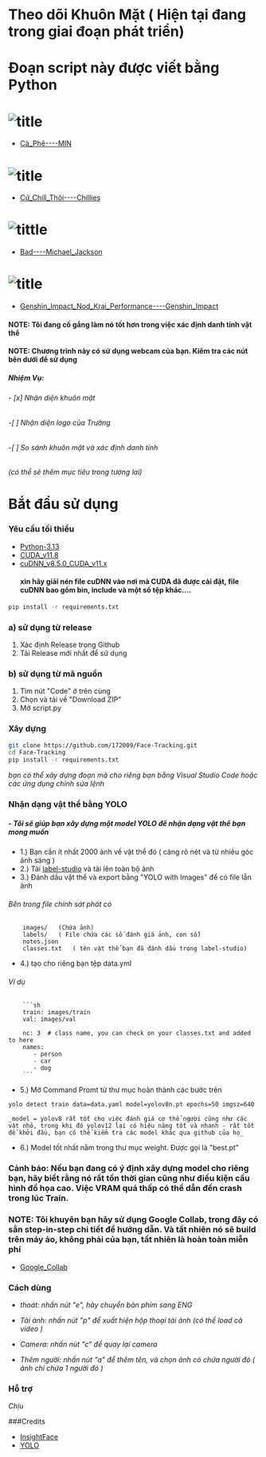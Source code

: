 # Theo dõi Khuôn Mặt ( Hiện tại đang trong giai đoạn phát triển)
# Đoạn script này được viết bằng Python

# ![title](https://github.com/172009/Face-Tracking/blob/main/assets/image/sh1.png)
- [Cà_Phê----MIN](https://www.youtube.com/watch?v=7m8ek8D9me0&list=RD7m8ek8D9me0&start_radio=1)
# ![title](https://github.com/172009/Face-Tracking/blob/main/assets/image/sh2.png)
- [ Cứ_Chill_Thôi----Chillies](https://www.youtube.com/watch?v=LZN4I3K8SC0&list=RDLZN4I3K8SC0&start_radio=1)
# ![tittle](https://github.com/172009/Face-Tracking/blob/main/assets/image/sh3.png)
- [Bad----Michael_Jackson](https://www.youtube.com/watch?v=dsUXAEzaC3Q&list=RDdsUXAEzaC3Q&start_radio=1)
# ![title](https://github.com/172009/Face-Tracking/blob/main/assets/image/sh4.png)
- [Genshin_Impact_Nod_Krai_Performance----Genshin_Impact](https://www.youtube.com/watch?v=RuXa_yxZMGI&list=RDRuXa_yxZMGI&start_radio=1)




#### NOTE: Tôi đang cố gắng làm nó tốt hơn trong việc xác định danh tính vật thể
#### NOTE: Chương trình này có sử dụng webcam của bạn. Kiểm tra các nút bên dưới để sử dụng


##### Nhiệm Vụ:

###### - [x] Nhận diện khuôn mặt
###### -[ ] Nhận diện logo của Trường
###### -[ ] So sánh khuôn mặt và xác định danh tính


_(có thể sẽ thêm mục tiêu trong tương lai)_


# Bắt đầu sử dụng
### Yêu cầu tối thiểu
- [Python-3.13](https://www.python.org/downloads/)
- [CUDA_v11.8](https://developer.nvidia.com/cuda-11-8-0-download-archive)
- [cuDNN_v8.5.0_CUDA_v11.x](https://developer.nvidia.com/compute/cudnn/secure/8.5.0/local_installers/11.7/cudnn-windows-x86_64-8.5.0.96_cuda11-archive.zip)
  #### xin hãy giải nén file cuDNN vào nơi mà CUDA đã được cài đặt, file cuDNN bao gồm bin, include và một số tệp khác....
```sh
pip install -r requirements.txt
```

### a) sử dụng từ release
1. Xác định Release trong Github
2. Tải Release mới nhất để sử dụng

### b) sử dụng từ mã nguồn
1. Tìm nút "Code" ở trên cùng
2. Chọn và tải về "Download ZIP"
3. Mở script.py


### Xây dựng
```sh
git clone https://github.com/172009/Face-Tracking.git
cd Face-Tracking
pip install -r requirements.txt
```
_bạn có thể xây dựng đoạn mã cho riêng bạn bằng Visual Studio Code hoặc các ứng dụng chỉnh sửa lệnh_

### Nhận dạng vật thể bằng YOLO

##### - Tôi sẽ giúp bạn xây dựng một model YOLO để nhận dạng vật thể bạn mong muốn

- 1.) Bạn cần ít nhất 2000 ảnh về vật thể đó ( càng rõ nét và từ nhiều góc ánh sáng )
- 2.) Tải [label-studio](https://labelstud.io/) và tải lên toàn bộ ảnh
- 3.) Đánh dấu vật thể và export bằng "YOLO with Images" để có file lẫn ảnh
###### Bên trong file chính sát phát có
        images/   (Chứa ảnh)
        labels/   ( File chứa các số đánh giá ảnh, con số)
        notes.json 
        classes.txt   ( tên vật thể bạn đã đánh dấu trong label-studio)
- 4.) tạo cho riêng bạn tệp data.yml
###### Ví dụ
        ```sh
        train: images/train
        val: images/val

        nc: 3  # class name, you can check on your classes.txt and added to here
        names:
           - person
           - car
           - dog
        ```
- 5.) Mở Command Promt từ thư mục hoàn thành các bước trên
```sh
yolo detect train data=data.yaml model=yolov8n.pt epochs=50 imgsz=640
```
    _model = yolov8 rất tốt cho việc đánh giá cơ thể người cũng như các vật nhỏ, trong khi đó yolov12 lại có hiệu năng tốt và nhanh - rất tốt để khởi đầu, bạn có thể kiểm tra các model khác qua github của họ_

- 6.) Model tốt nhất nằm trong thư mục weight. Được gọi là "best.pt"



### Cảnh báo: Nếu bạn đang có ý định xây dựng model cho riêng bạn, hãy biết rằng nó rất tốn thời gian cũng như điều kiện cấu hình đồ họa cao. Việc VRAM quá thấp có thể dẫn đến crash trong lúc Train.
### NOTE: Tôi khuyên bạn hãy sử dụng Google Collab, trong đây có sẳn step-in-step chi tiết để hướng dẫn. Và tất nhiên nó sẽ build trên máy ảo, không phải của bạn, tất nhiên là hoàn toàn miễn phí

- [Google_Collab](https://colab.research.google.com/github/EdjeElectronics/Train-and-Deploy-YOLO-Models/blob/main/Train_YOLO_Models.ipynb#scrollTo=EMEDk5byzxY5)



### Cách dùng
- _thoát: nhấn nút "e", hãy chuyển bàn phím sang ENG_


- _Tải ảnh: nhấn nút "p" để xuất hiện hộp thoại tải ảnh (có thể load cả video )_


- _Camera: nhấn nút "c" để quay lại camera_


- _Thêm người: nhấn nút "a" để thêm tên, và chọn ảnh có chứa người đó ( ảnh chỉ chứa 1 người đó )_



### Hỗ trợ
_Chịu_

###Credits
- [InsightFace](https://github.com/deepinsight/insightface)
- [YOLO](https://github.com/ultralytics/ultralytics)






